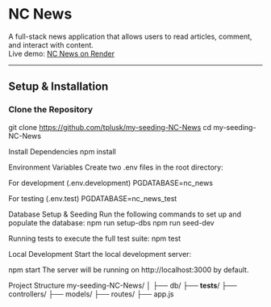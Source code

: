 # NC News

A full-stack news application that allows users to read articles, comment, and interact with content.  
Live demo: [NC News on Render](https://my-seeding-nc-news.onrender.com)

---

## Setup & Installation

### Clone the Repository

git clone https://github.com/tplusk/my-seeding-NC-News
cd my-seeding-NC-News

Install Dependencies
npm install

Environment Variables
Create two .env files in the root directory:

For development (.env.development)
PGDATABASE=nc_news

For testing (.env.test)
PGDATABASE=nc_news_test

Database Setup & Seeding
Run the following commands to set up and populate the database:
npm run setup-dbs
npm run seed-dev

Running tests to execute the full test suite:
npm test

Local Development
Start the local development server:

npm start
The server will be running on http://localhost:3000 by default.

Project Structure
my-seeding-NC-News/
│
├── db/
├── **tests**/
├── controllers/
├── models/
├── routes/
├── app.js
